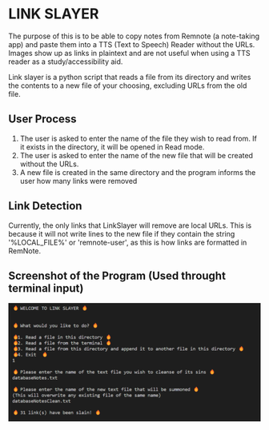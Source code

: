 # LINK SLAYER

The purpose of this is to be able to copy notes from Remnote (a note-taking app) and paste them into a TTS (Text to Speech) Reader without the URLs. 
Images show up as links in plaintext and are not useful when using a TTS reader as a study/accessibility aid.

Link slayer is a python script that reads a file from its directory and writes the contents to a new file of your choosing, excluding URLs from the old file.

## User Process
  
1. The user is asked to enter the name of the file they wish to read from. If it exists in the directory, it will be opened in Read mode.
2. The user is asked to enter the name of the new file that will be created without the URLs.
3. A new file is created in the same directory and the program informs the user how many links were removed

## Link Detection
Currently, the only links that LinkSlayer will remove are local URLs. This is because it will not write lines to the new file if they contain the string '%LOCAL_FILE%' or 'remnote-user', as this is how links are formatted in RemNote.

## Screenshot of the Program (Used throught terminal input)

![LinkSlayerEX1](https://github.com/Derv-OFlynn/LinkSlayer/blob/main/Images/LinkSlayerEX1.png)


